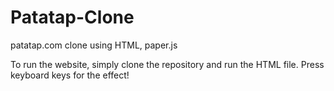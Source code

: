# Patatap-Clone
patatap.com clone using HTML, paper.js

To run the website, simply clone the repository and run the HTML file.
Press keyboard keys for the effect!
